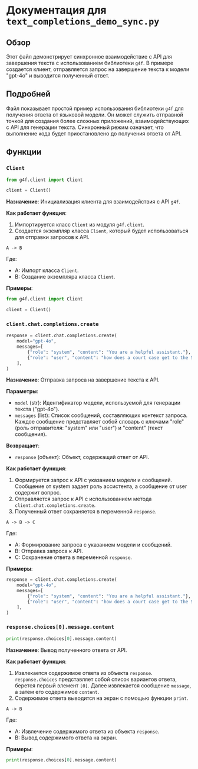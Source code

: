 # Документация для `text_completions_demo_sync.py`

## Обзор

Этот файл демонстрирует синхронное взаимодействие с API для завершения текста с использованием библиотеки `g4f`. В примере создается клиент, отправляется запрос на завершение текста к модели "gpt-4o" и выводится полученный ответ.

## Подробней

Файл показывает простой пример использования библиотеки `g4f` для получения ответа от языковой модели. Он может служить отправной точкой для создания более сложных приложений, взаимодействующих с API для генерации текста.  Синхронный режим означает, что выполнение кода будет приостановлено до получения ответа от API.

## Функции

### `Client`

```python
from g4f.client import Client

client = Client()
```

**Назначение**: Инициализация клиента для взаимодействия с API `g4f`.

**Как работает функция**:

1.  Импортируется класс `Client` из модуля `g4f.client`.
2.  Создается экземпляр класса `Client`, который будет использоваться для отправки запросов к API.

```
A -> B
```

Где:

*   A: Импорт класса `Client`.
*   B: Создание экземпляра класса `Client`.

**Примеры**:

```python
from g4f.client import Client

client = Client()
```

### `client.chat.completions.create`

```python
response = client.chat.completions.create(
    model="gpt-4o",
    messages=[
        {"role": "system", "content": "You are a helpful assistant."},
        {"role": "user", "content": "how does a court case get to the Supreme Court?"}
    ],
)
```

**Назначение**: Отправка запроса на завершение текста к API.

**Параметры**:

*   `model` (str): Идентификатор модели, используемой для генерации текста ("gpt-4o").
*   `messages` (list): Список сообщений, составляющих контекст запроса. Каждое сообщение представляет собой словарь с ключами "role" (роль отправителя: "system" или "user") и "content" (текст сообщения).

**Возвращает**:

*   `response` (объект): Объект, содержащий ответ от API.

**Как работает функция**:

1.  Формируется запрос к API с указанием модели и сообщений. Сообщение от system задает роль ассистента, а сообщение от user содержит вопрос.
2.  Отправляется запрос к API с использованием метода `client.chat.completions.create`.
3.  Полученный ответ сохраняется в переменной `response`.

```
A -> B -> C
```

Где:

*   A: Формирование запроса с указанием модели и сообщений.
*   B: Отправка запроса к API.
*   C: Сохранение ответа в переменной `response`.

**Примеры**:

```python
response = client.chat.completions.create(
    model="gpt-4o",
    messages=[
        {"role": "system", "content": "You are a helpful assistant."},
        {"role": "user", "content": "how does a court case get to the Supreme Court?"}
    ],
)
```

### `response.choices[0].message.content`

```python
print(response.choices[0].message.content)
```

**Назначение**: Вывод полученного ответа от API.

**Как работает функция**:

1.  Извлекается содержимое ответа из объекта `response`.  `response.choices` представляет собой список вариантов ответа, берется первый элемент `[0]`.  Далее извлекается сообщение `message`, а затем его содержимое `content`.
2.  Содержимое ответа выводится на экран с помощью функции `print`.

```
A -> B
```

Где:

*   A: Извлечение содержимого ответа из объекта `response`.
*   B: Вывод содержимого ответа на экран.

**Примеры**:

```python
print(response.choices[0].message.content)
```